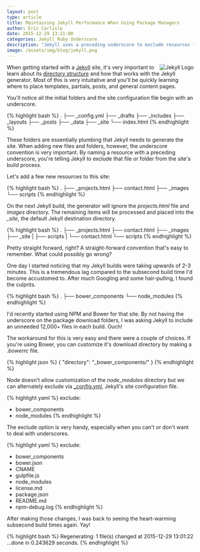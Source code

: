 ```yaml
---
layout: post
type: article
title: Maintaining Jekyll Performance When Using Package Managers
author: Eric Carlisle
date: 2015-12-29 13:21:00
categories: Jekyll Ruby Underscore
description: "Jekyll uses a preceding underscore to exclude resources from a site build. This article explains how to prevent performance drops by files added by package managers."  
image: /assets/img/blog/jekyll.png
---
```

      
<img class="img-responsive blog-image" itemprop="thumbnailUrl" src="/assets/img/blog/jekyll.svg" alt="Jekyll Logo" title="Jekyll Logo" align="right" />

When getting started with a [Jekyll](http://jekyllrb.com/docs/structure/) site, it's very important to learn about its [directory structure](ahttp://jekyllrb.com/docs/structure) and how that works with the Jekyll generator. Most of this is very intuitative and you'll be quickly learning where to place templates, partials, posts, and general content pages. 
<!--more-->
<p>
  You'll notice all the initial folders and the site configuration file begin with an underscore.
</p>

{% highlight bash %}
.
├── _config.yml
├── _drafts
├── _includes
├── _layouts
├── _posts
├── _data
├── _site
└── index.html
{% endhighlight %}

<p>
  These folders are essentially plumbing that Jekyll needs to generate the site. When adding new files and folders, however, the underscore convention is very important. By naming a resource with a preceding underscore, you're telling Jekyll to exclude that file or folder from the site's build process.
</p>

<p>
  Let's add a few new resources to this site: 
</p>

{% highlight bash %}
.
├── _projects.html
├── contact.html
├── _images
└── scripts
{% endhighlight %}

<p>
  On the next Jekyll build, the generator will ignore the <em>projects.html</em> file and <em>images</em> directory. The remaining items will be processed and placed into the <em>_site</em>, the default Jekyll destination directory.  
</p>

{% highlight bash %}
.
├── _projects.html
├── contact.html
├── _images
├── _site
|   ├── scripts
|   └── contact.html
└── scripts
{% endhighlight %}

<p>
  Pretty straight forward, right? A straight-forward convention that's easy to remember. What could possibly go wrong?
</p>

<p>
  One day I started noticing that my Jekyll builds were taking upwards of 2-3 minutes.  This is a tremendous lag compared to the subsecond build time I'd become accustomed to. After much Googling and some hair-pulling, I found the culprits.
</p>

{% highlight bash %}
.
├── bower_components
└── node_modules
{% endhighlight %}

<p>
  I'd recently started using NPM and Bower for that site. By not having the underscore on the package download folders, I was asking Jekyll to include an unneeded 12,000+ files in each build. Ouch!
</p>

<p>
  The workaround for this is very easy and there were a couple of choices. If you're using Bower, you can customize it's download directory by making a <em>.bowerrc</em> file. 
</p>

{% highlight json %}
{
  "directory": "_bower_components/"
}
{% endhighlight %}

<p>
  Node doesn't allow customization of the <em>node_modules</em> directory but we can alternately exclude via <a href="http://jekyllrb.com/docs/configuration/">_config.yml</a>, Jekyll's site configuration file.
</p>

{% highlight yaml %}
exclude:
  - bower_components
  - node_modules
{% endhighlight %}

<p>
  The exclude option is very handy, especially when you can't or don't want to deal with underscores.
</p>

{% highlight yaml %}
exclude:
  - bower_components
  - bower.json
  - CNAME
  - gulpfile.js
  - node_modules
  - license.md
  - package.json
  - README.md
  - npm-debug.log
{% endhighlight %}

<p>
  After making those changes, I was back to seeing the heart-warming subsecond build times again. Yay!
</p>

{% highlight bash %}
Regenerating: 1 file(s) changed at 2015-12-29 13:01:22 ...done in 0.243629 seconds.
{% endhighlight %}